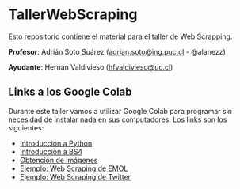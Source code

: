 # TallerWebScraping

Esto repositorio contiene el material para el taller de Web Scrapping.

**Profesor**: Adrián Soto Suárez (adrian.soto@ing.puc.cl - @alanezz)

**Ayudante**: Hernán Valdivieso (hfvaldivieso@uc.cl)

## Links a los Google Colab

Durante este taller vamos a utilizar Google Colab para programar sin necesidad de instalar nada en sus computadores. Los links son los siguientes:

- [Introducción a Python](https://colab.research.google.com/drive/1JWrMuMt17t35txcANG06FAkcy-CC6ee-)
- [Introducción a BS4](https://colab.research.google.com/drive/1YdTlBTQnXgOT8Vhwbx3O32fy3VXklMwW)
- [Obtención de imágenes](https://colab.research.google.com/drive/1U-ABT5BBtswizYeZtqvRd1jNt4nyH7J9)
- [Ejemplo: Web Scraping de EMOL](https://colab.research.google.com/drive/1IVCTHuNY1g9gIPLaTijmQYB86y82tQzq)
- [Ejemplo: Web Scraping de Twitter](https://colab.research.google.com/drive/1La2oVO9rLwe_Fj0-_5T9ch-9xffV0eDP)